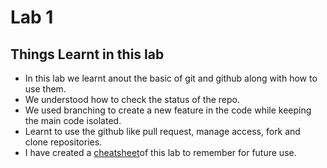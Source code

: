 # Lab 1

## Things Learnt in this lab
- In this lab we learnt anout the basic of git and github along with how to use them.
- We understood how to check the status of the repo.
- We used branching to create a new feature in the code while keeping the main code isolated. 
- Learnt to use the github like pull request, manage access, fork and clone repositories.
- I have created a [cheatsheet](https://github.com/Gyanhari/dotnet-lab/blob/master/lab1/git-cheatsheet.md)of this lab to remember for future use.
